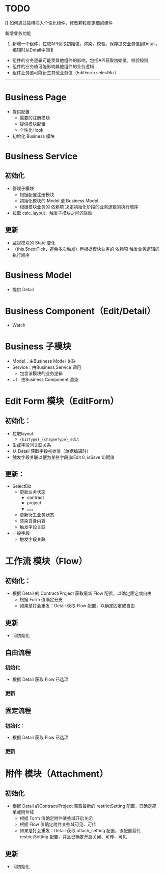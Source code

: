 # TODO
[] 如何通过插槽插入个性化组件，修改颗粒度更细的组件

新增业务功能
1. 新增一个组件，拉取API获取初始值，渲染，校验，保存提交业务值到Detail，编辑时从Detail中回复
  - 组件的业务逻辑可能受其他组件的影响，包括API获取初始值，校验规则
  - 组件的业务值可能影响其他组件的业务逻辑
  - 组件业务值可能衍生其他业务值（EditForm selectBiz）

---



# Business Page
- 提供配置
  - 需要的注册模块
  - 提供模块配置
  - 个性化Hook
- 初始化 Business 模块




# Business Service
## 初始化
- 管理子模块
  - 根据配置注册模块
  - 初始化模块的 Model 至 Business Model
  - 根据模块业务的 依赖项 决定初始化阶段的业务逻辑的执行顺序
- 拉取 calc_layout，触发子模块之间的联动


## 更新
- 监视模块的 State 变化
- （this.$nextTick，避免多次触发）再根据模块业务的 依赖项 触发业务逻辑的执行顺序

# Business Model
- 提供 Detail

# Business Component（Edit/Detail）
- Watch

# Business 子模块
- Model：由Business Model 关联
- Service：由Business Service 调用
  - 包含该模块的业务逻辑
- UI：由Business Component 渲染


# Edit Form 模块（EditForm）
## 初始化：
- 拉取layout
  - `{bizType}_{chagneType}_edit`
- 生成字段间关联关系
- 从 Detail 获取字段初始值（单据编辑时）
- 触发字段关联以便为某些字段(isEdit 0, isSave 0)赋值

## 更新：
- SelectBiz
  - 更新业务状态
    - contract
    - project
    - 。。。
  - 更新衍生业务状态
  - 渲染自身内容
  - 触发字段关联
- 一般字段
  - 触发字段关联

# 工作流 模块（Flow）
## 初始化：
- 根据 Detail 的 Contract/Project 获取最新 Flow 配置，以确定固定或自由
  - 根据 Form 值确定分支
  - 如果是打会重发：Detail 获取 Flow 配置，以确定固定或自由

## 更新
- 同初始化

## 自由流程
### 初始化
- 根据 Detail 获取 Flow 已选项

### 更新

## 固定流程
### 初始化：
- 根据 Detail 获取 Flow 已选项

### 更新



# 附件 模块（Attachment）
## 初始化
- 根据 Detail 的Contract/Project 获取最新的 restrictSetting 配置，已确定简单或附件域
  - 根据 Form 值确定附件某些域开启关闭
  - 根据 Flow 值确定附件某些域可见、可传
  - 如果是打会重发：Detail 获取 attach_setting 配置，该配置替代 restrictSetting 配置，并且已确定开启关闭、可传、可见

## 更新
- 同初始化


